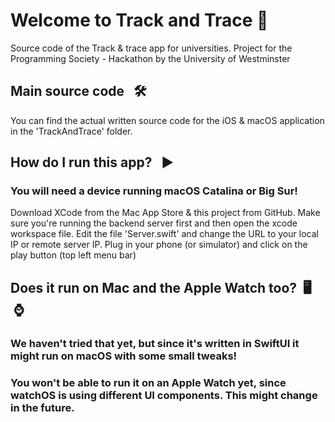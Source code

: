 # Welcome to Track and Trace  📱
Source code of the Track &amp; trace app for universities. Project for the Programming Society - Hackathon by the University of Westminster

## Main source code  &nbsp; 🛠
You can find the actual written source code for the iOS & macOS application in the 'TrackAndTrace' folder.

## How do I run this app?  &nbsp; ▶️
### You will need a device running macOS Catalina or Big Sur!
Download XCode from the Mac App Store & this project from GitHub. Make sure you're running the backend server first and then open the xcode workspace file.
Edit the file 'Server.swift' and change the URL to your local IP or remote server IP.
Plug in your phone (or simulator) and click on the play button (top left menu bar)

## Does it run on Mac and the Apple Watch too?&nbsp; 🖥 &nbsp;⌚️
### We haven't tried that yet, but since it's written in SwiftUI it might run on macOS with some small tweaks!
### You won't be able to run it on an Apple Watch yet, since watchOS is using different UI components. This might change in the future.

